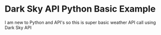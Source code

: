 # Dark Sky API Python Basic Example
I am new to Python and API's so this is super basic weather API call using Dark Sky API
